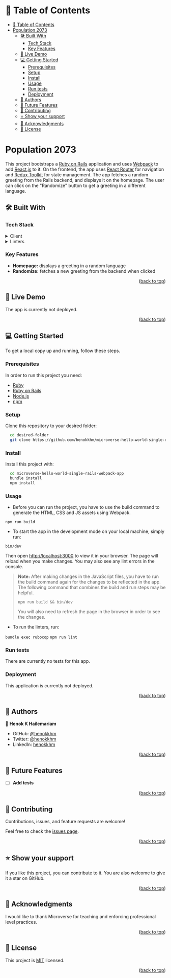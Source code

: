<a name="readme-top"></a>

<!-- TABLE OF CONTENTS -->

# 📗 Table of Contents

- [📗 Table of Contents](#-table-of-contents)
- [Population 2073](#population-2073)
  - [🛠 Built With ](#-built-with-)
    - [Tech Stack ](#tech-stack-)
    - [Key Features ](#key-features-)
  - [🚀 Live Demo ](#-live-demo-)
  - [💻 Getting Started ](#-getting-started-)
    - [Prerequisites](#prerequisites)
    - [Setup](#setup)
    - [Install](#install)
    - [Usage](#usage)
    - [Run tests](#run-tests)
    - [Deployment](#deployment)
  - [👥 Authors ](#-authors-)
  - [🔭 Future Features ](#-future-features-)
  - [🤝 Contributing ](#-contributing-)
  - [⭐️ Show your support ](#️-show-your-support-)
  - [🙏 Acknowledgments ](#-acknowledgments-)
  - [📝 License ](#-license-)

<!-- PROJECT DESCRIPTION -->

# Population 2073<a name="about-project"></a>

This project bootstraps a [Ruby on Rails](https://rubyonrails.org/) application and uses [Webpack](https://webpack.js.org/) to add [React.js](https://react.dev/) to it. On the frontend, the app uses [React Router](https://reactrouter.com/en/main) for navigation and [Redux Toolkit](https://redux-toolkit.js.org/) for state management. The app fetches a random greeting from the Rails backend, and displays it on the homepage. The user can click on the "Randomize" button to get a greeting in a different language.

## 🛠 Built With <a name="built-with"></a>

### Tech Stack <a name="tech-stack"></a>

<details>
  <summary>Client</summary>
  <ul>
    <li><a href="https://rubyonrails.org/">Ruby on Rails</a></li>
    <li><a href="https://react.dev/">React</a></li>
    <li><a href="https://reactrouter.com/en/main/">React Router v6</a></li>
    <li><a href="https://redux-toolkit.js.org/">Redux Toolkit</a></li>
    <li><a href="https://developer.mozilla.org/en-US/docs/Web/HTML">HTML</a></li>
    <li><a href="https://developer.mozilla.org/en-US/docs/Web/CSS">CSS</a></li>
  </ul>
</details>

<details>
  <summary>Linters</summary>
  <ul>
    <li><a href="https://github.com/rubocop/rubocop">Rubocop</a></li>
    <li><a href="https://stylelint.io/">Stylelint</a></li>
  </ul>
</details>

<!-- Features -->

### Key Features <a name="key-features"></a>

- **Homepage:** displays a greeting  in a random language 
- **Randomize:** fetches a new greeting from the backend when clicked


<p align="right">(<a href="#readme-top">back to top</a>)</p>

## 🚀 Live Demo <a name="live-demo"></a>


The app is currently not deployed.

<p align="right">(<a href="#readme-top">back to top</a>)</p>

<!-- GETTING STARTED -->

## 💻 Getting Started <a name="getting-started"></a>

To get a local copy up and running, follow these steps.

### Prerequisites

In order to run this project you need:

- <a href="https://www.ruby-lang.org/en/">Ruby</a>
- <a href="https://rubyonrails.org/">Ruby on Rails</a>
- <a href="https://nodejs.org/en/download">Node.js</a>
- <a href="https://docs.npmjs.com/downloading-and-installing-node-js-and-npm">npm</a>

### Setup

Clone this repository to your desired folder:

```sh
  cd desired-folder
  git clone https://github.com/henokkhm/microverse-hello-world-single-rails-webpack-app
```

### Install

Install this project with:

```sh
  cd microverse-hello-world-single-rails-webpack-app
  bundle install
  npm install
```

### Usage

- Before you can run the project, you have to use the build command to generate the HTML, CSS and JS assets using Webpack.
  
`npm run build`

- To start the app in the development mode on your local machine, simply run:

`bin/dev`

Then open [http://localhost:3000](http://localhost:3000) to view it in your browser. The page will reload when you make changes. You may also see any lint errors in the console.

> **Note:** After making changes in the JavaScript files, you have to run the build command again for the changes to be reflected in the app.
> The following command that combines the build and run steps may be helpful.
> 
>  `npm run build && bin/dev`
>
> You will also need to refresh the page in the browser in order to see the changes.
> 

- To run the linters, run: 

`bundle exec rubocop`
`npm run lint`

### Run tests

There are currently no tests for this app.

### Deployment

This application is currently not deployed.

<p align="right">(<a href="#readme-top">back to top</a>)</p>

<!-- AUTHORS -->

## 👥 Authors <a name="authors"></a>

👤 **Henok K Hailemariam**

- GitHub: [@henokkhm](https://github.com/henokkhm)
- Twitter: [@henokkhm](https://twitter.com/henokkhm)
- LinkedIn: [henokkhm](https://www.linkedin.com/in/henokkhm/)

<p align="right">(<a href="#readme-top">back to top</a>)</p>

<!-- FUTURE FEATURES -->

## 🔭 Future Features <a name="future-features"></a>

- [ ] **Add tests**

<p align="right">(<a href="#readme-top">back to top</a>)</p>

<!-- CONTRIBUTING -->

## 🤝 Contributing <a name="contributing"></a>

Contributions, issues, and feature requests are welcome!

Feel free to check the [issues page](../../issues/).

<p align="right">(<a href="#readme-top">back to top</a>)</p>

<!-- SUPPORT -->

## ⭐️ Show your support <a name="support"></a>

If you like this project, you can contribute to it. You are also welcome to give it a star on GitHub.

<p align="right">(<a href="#readme-top">back to top</a>)</p>

<!-- ACKNOWLEDGEMENTS -->

## 🙏 Acknowledgments <a name="acknowledgements"></a>

I would like to thank Microverse for teaching and enforcing professional level practices.

<p align="right">(<a href="#readme-top">back to top</a>)</p>

<!-- LICENSE -->

## 📝 License <a name="license"></a>

This project is [MIT](./LICENSE) licensed.

<p align="right">(<a href="#readme-top">back to top</a>)</p>